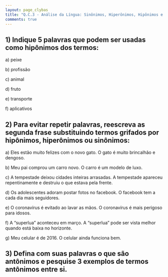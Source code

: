 ```yaml
---
layout: page_clybas
title: "Q.C.3 - Análise da Língua: Sinônimos, Hiperônimos, Hipônimos e Antônimos"
comments: true
---
```


## 1) Indique 5 palavras que podem ser usadas como hipônimos dos termos:

a) peixe

b) profissão

c) animal

d) fruto

e) transporte

f) aplicativos


## 2) Para evitar repetir palavras, reescreva as segunda frase substituindo termos grifados por hipônimos, hiperônimos ou sinônimos:

a) Eles estão muito felizes com o novo gato. O gato é muito brincalhão e dengoso.

b) Meu pai comprou um carro novo. O carro é um modelo de luxo.

c) A tempestade deixou cidades inteiras arrasadas. A tempestade apareceu repentinamente e destruiu o que estava pela frente.

d) Os adolescentes adoram postar fotos no facebook. O facebook
tem a cada dia mais seguidores.

e) O coronavírus é evitado ao lavar as mãos. O coronavírus é mais perigoso para idosos.

f) A “superlua” aconteceu em março. A “superlua” pode ser vista melhor quando está baixa no horizonte.

g) Meu celular é de 2016. O celular ainda funciona bem.


## 3) Defina com suas palavras o que são antônimos e pesquise 3 exemplos de termos antônimos entre si.


